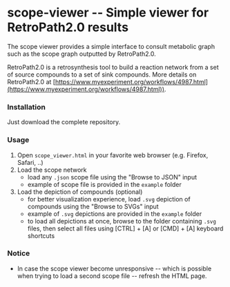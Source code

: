 # scope-viewer -- Simple viewer for RetroPath2.0 results

The scope viewer provides a simple interface to consult metabolic graph
such as the scope graph outputted by RetroPath2.0.

RetroPath2.0 is a retrosynthesis tool to build a reaction network
from a set of source compounds to a set of sink compounds. More details on
RetroPath2.0 at [https://www.myexperiment.org/workflows/4987.html](https://www.myexperiment.org/workflows/4987.html)).

### Installation

Just download the complete repository.

### Usage

1. Open `scope_viewer.html` in your favorite web browser (e.g. Firefox, Safari, ..)
2. Load the scope network
    - load any `.json` scope file using the "Browse to JSON" input
    - example of scope file is provided in the `example` folder
3. Load the depiction of compounds (optional)
    - for better visualization experience, load `.svg` depiction of compounds
    using the "Browse to SVGs" input
    - example of `.svg` depictions are provided in the `example` folder
    - to load all depictions at once, browse to the folder containing `.svg`
    files, then select all files using [CTRL] + [A] or [CMD] + [A] keyboard
    shortcuts
    
### Notice

- In case the scope viewer become unresponsive -- which is possible when trying
to load a second scope file -- refresh the HTML page.